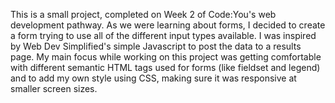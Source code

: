 This is a small project, completed on Week 2 of Code:You's web development pathway. 
As we were learning about forms, I decided to create a form trying to use all of the different input types available. 
I was inspired by Web Dev Simplified's simple Javascript to post the data to a results page. 
My main focus while working on this project was getting comfortable with different semantic HTML tags used for forms (like fieldset and legend)
and to add my own style using CSS, making sure it was responsive at smaller screen sizes.

